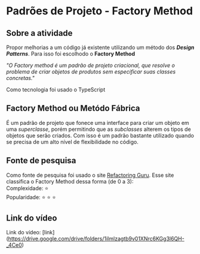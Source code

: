 # Padrões de Projeto - Factory Method

## Sobre a atividade
Propor melhorias a um código já existente utilizando um método dos ***Design Patterns***.
Para isso foi escolhodo o **Factory Method**

*"O Factory method é um padrão de projeto criacional, que resolve o problema de criar objetos de produtos sem especificar suas classes concretas."*

Como tecnologia foi usado o TypeScript

## Factory Method ou Metódo Fábrica
É um padrão de projeto que fonece uma interface para criar um objeto em uma *superclasse*, porém permitindo que as *subclasses* alterem os tipos de objetos que serão criados. Com isso é um padrão bastante utilizado quando se precisa de um alto nível de flexibilidade no código.

## Fonte de pesquisa
Como fonte de pesquisa foi usado o site [Refactoring Guru](https://refactoring.guru/pt-br/).
Esse site classifica o Factory Method dessa forma (de 0 a 3):  
Complexidade: :star:  
Popularidade: :star: :star: :star:	

## Link do vídeo
Link do vídeo: [link] (https://drive.google.com/drive/folders/1iImlzagtb9v01XNrc6KGg3l6QH-_4Ce0)
